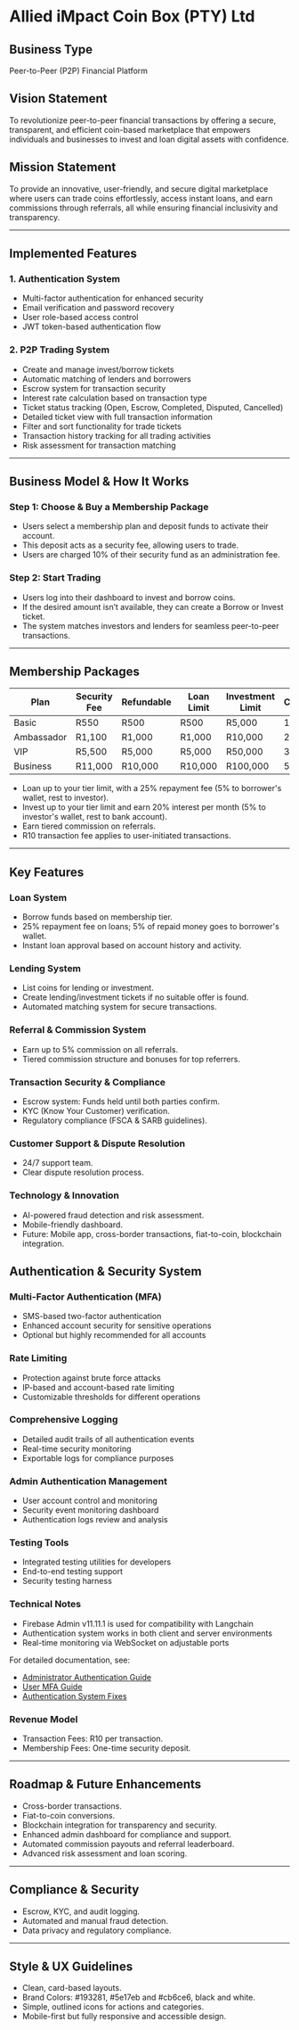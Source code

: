 # Allied iMpact Coin Box (PTY) Ltd

## Business Type
Peer-to-Peer (P2P) Financial Platform

## Vision Statement
To revolutionize peer-to-peer financial transactions by offering a secure, transparent, and efficient coin-based marketplace that empowers individuals and businesses to invest and loan digital assets with confidence.

## Mission Statement
To provide an innovative, user-friendly, and secure digital marketplace where users can trade coins effortlessly, access instant loans, and earn commissions through referrals, all while ensuring financial inclusivity and transparency.

---

## Implemented Features

### 1. Authentication System
- Multi-factor authentication for enhanced security
- Email verification and password recovery
- User role-based access control
- JWT token-based authentication flow

### 2. P2P Trading System
- Create and manage invest/borrow tickets
- Automatic matching of lenders and borrowers
- Escrow system for transaction security
- Interest rate calculation based on transaction type
- Ticket status tracking (Open, Escrow, Completed, Disputed, Cancelled)
- Detailed ticket view with full transaction information
- Filter and sort functionality for trade tickets
- Transaction history tracking for all trading activities
- Risk assessment for transaction matching

---

## Business Model & How It Works

### Step 1: Choose & Buy a Membership Package
- Users select a membership plan and deposit funds to activate their account.
- This deposit acts as a security fee, allowing users to trade.
- Users are charged 10% of their security fund as an administration fee.

### Step 2: Start Trading
- Users log into their dashboard to invest and borrow coins.
- If the desired amount isn’t available, they can create a Borrow or Invest ticket.
- The system matches investors and lenders for seamless peer-to-peer transactions.

---

## Membership Packages

| Plan        | Security Fee | Refundable | Loan Limit | Investment Limit | Commission | Txn Fee | Admin Fee |
|-------------|-------------|------------|------------|------------------|------------|---------|-----------|
| Basic       | R550        | R500       | R500       | R5,000           | 1%         | R10     | R50       |
| Ambassador  | R1,100      | R1,000     | R1,000     | R10,000          | 2%         | R10     | R100      |
| VIP         | R5,500      | R5,000     | R5,000     | R50,000          | 3%         | R10     | R500      |
| Business    | R11,000     | R10,000    | R10,000    | R100,000         | 5%         | R10     | R1,000    |

- Loan up to your tier limit, with a 25% repayment fee (5% to borrower's wallet, rest to investor).
- Invest up to your tier limit and earn 20% interest per month (5% to investor's wallet, rest to bank account).
- Earn tiered commission on referrals.
- R10 transaction fee applies to user-initiated transactions.

---

## Key Features

### Loan System
- Borrow funds based on membership tier.
- 25% repayment fee on loans; 5% of repaid money goes to borrower's wallet.
- Instant loan approval based on account history and activity.

### Lending System
- List coins for lending or investment.
- Create lending/investment tickets if no suitable offer is found.
- Automated matching system for secure transactions.

### Referral & Commission System
- Earn up to 5% commission on all referrals.
- Tiered commission structure and bonuses for top referrers.

### Transaction Security & Compliance
- Escrow system: Funds held until both parties confirm.
- KYC (Know Your Customer) verification.
- Regulatory compliance (FSCA & SARB guidelines).

### Customer Support & Dispute Resolution
- 24/7 support team.
- Clear dispute resolution process.

### Technology & Innovation
- AI-powered fraud detection and risk assessment.
- Mobile-friendly dashboard.
- Future: Mobile app, cross-border transactions, fiat-to-coin, blockchain integration.

## Authentication & Security System

### Multi-Factor Authentication (MFA)
- SMS-based two-factor authentication
- Enhanced account security for sensitive operations
- Optional but highly recommended for all accounts

### Rate Limiting
- Protection against brute force attacks
- IP-based and account-based rate limiting
- Customizable thresholds for different operations

### Comprehensive Logging
- Detailed audit trails of all authentication events
- Real-time security monitoring
- Exportable logs for compliance purposes

### Admin Authentication Management
- User account control and monitoring
- Security event monitoring dashboard
- Authentication logs review and analysis

### Testing Tools
- Integrated testing utilities for developers
- End-to-end testing support
- Security testing harness

### Technical Notes
- Firebase Admin v11.11.1 is used for compatibility with Langchain
- Authentication system works in both client and server environments
- Real-time monitoring via WebSocket on adjustable ports

For detailed documentation, see:
- [Administrator Authentication Guide](./docs/admin-authentication-guide.md)
- [User MFA Guide](./docs/user-mfa-guide.md)
- [Authentication System Fixes](./docs/authentication-system-fixes.md)

### Revenue Model
- Transaction Fees: R10 per transaction.
- Membership Fees: One-time security deposit.

---

## Roadmap & Future Enhancements
- Cross-border transactions.
- Fiat-to-coin conversions.
- Blockchain integration for transparency and security.
- Enhanced admin dashboard for compliance and support.
- Automated commission payouts and referral leaderboard.
- Advanced risk assessment and loan scoring.

---

## Compliance & Security
- Escrow, KYC, and audit logging.
- Automated and manual fraud detection.
- Data privacy and regulatory compliance.

---

## Style & UX Guidelines
- Clean, card-based layouts.
- Brand Colors: #193281, #5e17eb and #cb6ce6, black and white.
- Simple, outlined icons for actions and categories.
- Mobile-first but fully responsive and accessible design.
